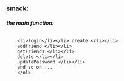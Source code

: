 ### smack:
##### the main function:
###### <ol>
		<li>login</li></li> create </li></li>
		addfriend </li></li>
		getFriends </li></li>
		delete </li></li>
		updatePassword </li></li>
		and so on ...
		</ol>